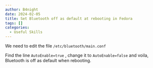 ```yaml
---
author: B4night
date: 2024-02-05
title: Set Bluetooth off as default at rebooting in Fedora
tags: []
categories:
  - Useful Skills
---
```


We need to edit the file `/etc/bluetooth/main.conf`

Find the line `AutoEnable=true` , change it to `AutoEnable=false` and voila, Bluetooth is off as default when rebooting.
